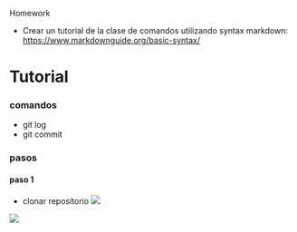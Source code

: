 Homework

- Crear un tutorial de la clase de comandos utilizando syntax markdown: https://www.markdownguide.org/basic-syntax/

# Tutorial

### comandos
- git log
- git commit 


### pasos
#### paso 1
- clonar repositorio
![](../ActividadClase/images/istockphoto-1137958103-612x612.jpg)

![](https://www.zup.com.br/wp-content/uploads/2021/05/Git-Flow-1.png)